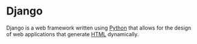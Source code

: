 # Django 

Django is a web framework written using [Python](/wiki/Python) that allows for the design of web applications that generate [HTML](/wiki/HTML) dynamically.
